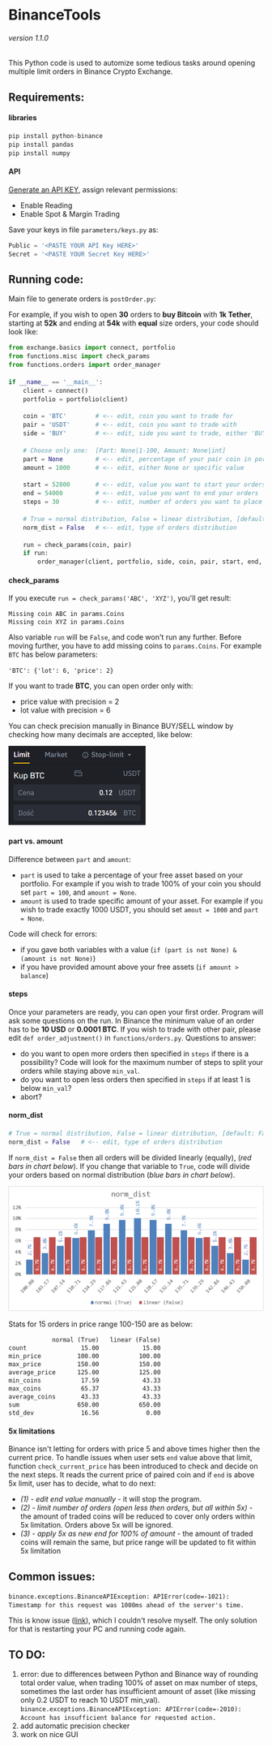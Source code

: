 # BinanceTools
###### version 1.1.0

This Python code is used to automize some tedious tasks around opening multiple limit orders in Binance Crypto Exchange.


## Requirements:
#### libraries
```python
pip install python-binance
pip install pandas
pip install numpy
```

#### API
[Generate an API KEY](https://www.binance.com/en/my/settings/api-management), assign relevant permissions:
- Enable Reading
- Enable Spot & Margin Trading

Save your keys in file `parameters/keys.py` as:
```python
Public = '<PASTE YOUR API Key HERE>'
Secret = '<PASTE YOUR Secret Key HERE>'
```
## Running code:
Main file to generate orders is `postOrder.py`: 

For example, if you wish to open **30** orders to **buy Bitcoin** with **1k Tether**, starting at **52k** and ending at
**54k** with **equal** size orders, your code should look like:

```python
from exchange.basics import connect, portfolio
from functions.misc import check_params
from functions.orders import order_manager

if __name__ == '__main__':
    client = connect()
    portfolio = portfolio(client)

    coin = 'BTC'        # <-- edit, coin you want to trade for
    pair = 'USDT'       # <-- edit, coin you want to trade with
    side = 'BUY'        # <-- edit, side you want to trade, either 'BUY' or 'SELL'

    # Choose only one:  [Part: None|1-100, Amount: None|int]
    part = None         # <-- edit, percentage of your pair coin in portfolio you want to trade with
    amount = 1000       # <-- edit, either None or specific value

    start = 52000       # <-- edit, value you want to start your orders
    end = 54000         # <-- edit, value you want to end your orders
    steps = 30          # <-- edit, number of orders you want to place 

    # True = normal distribution, False = linear distribution, [default: False]
    norm_dist = False   # <-- edit, type of orders distribution

    run = check_params(coin, pair)
    if run:
        order_manager(client, portfolio, side, coin, pair, start, end, steps, part, amount, norm_dist)
```

#### check_params
If you execute `run = check_params('ABC', 'XYZ')`, you'll get result:
```
Missing coin ABC in params.Coins
Missing coin XYZ in params.Coins
```
Also variable `run` will be `False`, and code won't run any further. Before moving further, you have to add missing coins to
`params.Coins`. For example `BTC` has below parameters:

`'BTC': {'lot': 6, 'price': 2}`

If you want to trade **BTC**, you can open order only with:
- price value with precision = 2 
- lot value with precision = 6

You can check precision manually in Binance BUY/SELL window by checking how many decimals are accepted, like below:

![BTC precision](images/BTC_precision.png)

#### part vs. amount
Difference between `part` and `amount`:
- `part` is used to take a percentage of your free asset based on your portfolio. For example if you wish to trade 100%
of your coin you should set `part = 100`, and `amount = None`.
- `amount` is used to trade specific amount of your asset. For example if you wish to trade exactly 1000 USDT,
you should set `amout = 1000` and `part = None`.

Code will check for errors:
- if you gave both variables with a value (`if (part is not None) & (amount is not None)`)
- if you have provided amount above your free assets (`if amount > balance`)

#### steps
Once your parameters are ready, you can open your first order. Program will ask some questions on the run.
In Binance the minimum value of an order has to be **10 USD** or **0.0001 BTC**. If you wish to trade with other pair,
please edit `def order_adjustment()` in `functions/orders.py`.
Questions to answer:
- do you want to open more orders then specified in `steps` if there is a possibility? Code will look for the maximum
number of steps to split your orders while staying above `min_val`.
- do you want to open less orders then specified in `steps` if at least 1 is below `min_val`?
- abort?

#### norm_dist
```python
# True = normal distribution, False = linear distribution, [default: False]
norm_dist = False   # <-- edit, type of orders distribution
```
If `norm_dist = False` then all orders will be divided linearly (equally), (_red bars in chart below_).
If you change that variable to `True`, code will divide your orders based on normal distribution (_blue bars in chart below_).

![norm_dist chart](images/norm_dist_chart.png)

Stats for 15 orders in price range 100-150 are as below:
```
            normal (True)   linear (False)
count               15.00            15.00
min_price          100.00           100.00
max_price          150.00           150.00
average_price      125.00           125.00
min_coins           17.59            43.33
max_coins           65.37            43.33
average_coins       43.33            43.33
sum                650.00           650.00	
std_dev             16.56             0.00
```

#### 5x limitations
Binance isn't letting for orders with price 5 and above times higher then the current price. To handle issues when user
sets `end` value above that limit, function `check_current_price` has been introduced to check and decide on the next
steps. It reads the current price of paired coin and if `end` is above 5x limit, user has to decide, what to do next:
- _(1) - edit end value manually_ - it will stop the program.
- _(2) - limit number of orders (open less then orders, but all within 5x)_ - the amount of traded coins will be reduced
to cover only orders within 5x limitation. Orders above 5x will be ignored.  
- _(3) - apply 5x as new end for 100% of amount_ - the amount of traded coins will remain the same, but price range
will be updated to fit within 5x limitation

## Common issues:
`binance.exceptions.BinanceAPIException: APIError(code=-1021): Timestamp for this request was 1000ms ahead of the server's time.`

This is know issue ([link](https://github.com/sammchardy/python-binance/issues/249)), which I couldn't resolve myself.
The only solution for that is restarting your PC and running code again.

## TO DO:
1. error: due to differences between Python and Binance way of rounding total order value, when trading 100% of asset on max number of steps,
sometimes the last order has insufficient amount of asset (like missing only 0.2 USDT to reach 10 USDT min_val).
`binance.exceptions.BinanceAPIException: APIError(code=-2010): Account has insufficient balance for requested action.`
2. add automatic precision checker
3. work on nice GUI
